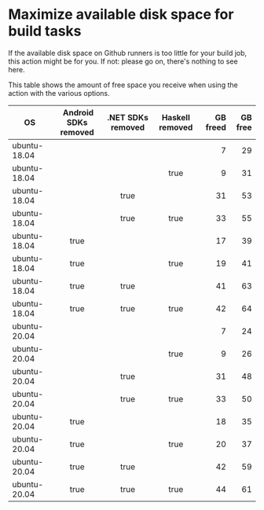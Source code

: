 # Maximize available disk space for build tasks

If the available disk space on Github runners is too little for your build job, this action might be for you.
If not: please go on, there's nothing to see here.

This table shows the amount of free space you receive when using the action with the various options.

OS | Android SDKs removed | .NET SDKs removed | Haskell removed | GB freed | GB free
---|:--------------------:|:-----------------:|:---------------:|---------:|-------:
ubuntu-18.04 |  |  |  | 7 | 29
ubuntu-18.04 |  |  | true | 9 | 31
ubuntu-18.04 |  | true |  | 31 | 53
ubuntu-18.04 |  | true | true | 33 | 55
ubuntu-18.04 | true |  |  | 17 | 39
ubuntu-18.04 | true |  | true | 19 | 41
ubuntu-18.04 | true | true |  | 41 | 63
ubuntu-18.04 | true | true | true | 42 | 64
ubuntu-20.04 |  |  |  | 7 | 24
ubuntu-20.04 |  |  | true | 9 | 26
ubuntu-20.04 |  | true |  | 31 | 48
ubuntu-20.04 |  | true | true | 33 | 50
ubuntu-20.04 | true |  |  | 18 | 35
ubuntu-20.04 | true |  | true | 20 | 37
ubuntu-20.04 | true | true |  | 42 | 59
ubuntu-20.04 | true | true | true | 44 | 61

